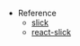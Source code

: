 - Reference
  - [slick](https://github.com/kenwheeler/slick/)
  - [react-slick](https://github.com/akiran/react-slick)

